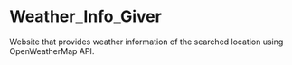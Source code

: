 # Weather_Info_Giver
Website that provides weather information of the searched location using OpenWeatherMap API.
